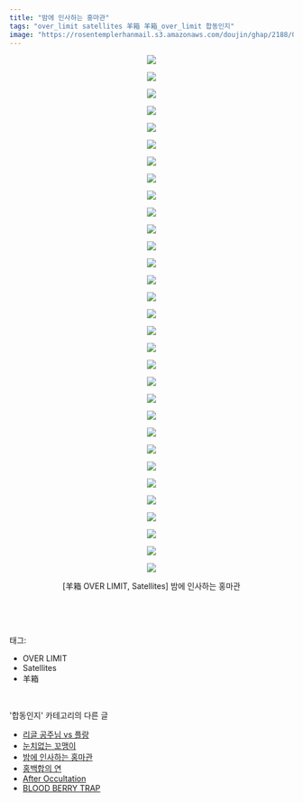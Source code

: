 ```yaml
---
title: "밤에 인사하는 홍마관"
tags: "over_limit satellites 羊箱 羊箱_over_limit 합동인지"
image: "https://rosentemplerhanmail.s3.amazonaws.com/doujin/ghap/2188/001.jpg"
---
```

<div class="article">
<p style="text-align: center; clear: none; float: none;"><img src="{{ site.imgserver11 }}/ghap/2188/001.jpg"/></p>
<p style="text-align: center; clear: none; float: none;"><img src="{{ site.imgserver11 }}/ghap/2188/002.jpg"/></p>
<p style="text-align: center; clear: none; float: none;"><img src="{{ site.imgserver11 }}/ghap/2188/003.jpg"/></p>
<p style="text-align: center; clear: none; float: none;"><img src="{{ site.imgserver11 }}/ghap/2188/004.jpg"/></p>
<p style="text-align: center; clear: none; float: none;"><img src="{{ site.imgserver11 }}/ghap/2188/005.jpg"/></p>
<p style="text-align: center; clear: none; float: none;"><img src="{{ site.imgserver11 }}/ghap/2188/006.jpg"/></p>
<p style="text-align: center; clear: none; float: none;"><img src="{{ site.imgserver11 }}/ghap/2188/007.jpg"/></p>
<p style="text-align: center; clear: none; float: none;"><img src="{{ site.imgserver11 }}/ghap/2188/008.jpg"/></p>
<p style="text-align: center; clear: none; float: none;"><img src="{{ site.imgserver11 }}/ghap/2188/009.jpg"/></p>
<p style="text-align: center; clear: none; float: none;"><img src="{{ site.imgserver11 }}/ghap/2188/010.jpg"/></p>
<p style="text-align: center; clear: none; float: none;"><img src="{{ site.imgserver11 }}/ghap/2188/011.jpg"/></p>
<p style="text-align: center; clear: none; float: none;"><img src="{{ site.imgserver11 }}/ghap/2188/012.jpg"/></p>
<p style="text-align: center; clear: none; float: none;"><img src="{{ site.imgserver11 }}/ghap/2188/013.jpg"/></p>
<p style="text-align: center; clear: none; float: none;"><img src="{{ site.imgserver11 }}/ghap/2188/014.jpg"/></p>
<p style="text-align: center; clear: none; float: none;"><img src="{{ site.imgserver11 }}/ghap/2188/015.jpg"/></p>
<p style="text-align: center; clear: none; float: none;"><img src="{{ site.imgserver11 }}/ghap/2188/016.jpg"/></p>
<p style="text-align: center; clear: none; float: none;"><img src="{{ site.imgserver11 }}/ghap/2188/017.jpg"/></p>
<p style="text-align: center; clear: none; float: none;"><img src="{{ site.imgserver11 }}/ghap/2188/018.jpg"/></p>
<p style="text-align: center; clear: none; float: none;"><img src="{{ site.imgserver11 }}/ghap/2188/019.jpg"/></p>
<p style="text-align: center; clear: none; float: none;"><img src="{{ site.imgserver11 }}/ghap/2188/020.jpg"/></p>
<p style="text-align: center; clear: none; float: none;"><img src="{{ site.imgserver11 }}/ghap/2188/021.jpg"/></p>
<p style="text-align: center; clear: none; float: none;"><img src="{{ site.imgserver11 }}/ghap/2188/022.jpg"/></p>
<p style="text-align: center; clear: none; float: none;"><img src="{{ site.imgserver11 }}/ghap/2188/023.jpg"/></p>
<p style="text-align: center; clear: none; float: none;"><img src="{{ site.imgserver11 }}/ghap/2188/024.jpg"/></p>
<p style="text-align: center; clear: none; float: none;"><img src="{{ site.imgserver11 }}/ghap/2188/025.jpg"/></p>
<p style="text-align: center; clear: none; float: none;"><img src="{{ site.imgserver11 }}/ghap/2188/026.jpg"/></p>
<p style="text-align: center; clear: none; float: none;"><img src="{{ site.imgserver11 }}/ghap/2188/027.jpg"/></p>
<p style="text-align: center; clear: none; float: none;"><img src="{{ site.imgserver11 }}/ghap/2188/028.jpg"/></p>
<p style="text-align: center; clear: none; float: none;"><img src="{{ site.imgserver11 }}/ghap/2188/029.jpg"/></p>
<p style="text-align: center; clear: none; float: none;"><img src="{{ site.imgserver11 }}/ghap/2188/030.jpg"/></p>
<p style="text-align: center; clear: none; float: none;"><img src="{{ site.imgserver11 }}/ghap/2188/031.jpg"/></p>
<p style="text-align: center; clear: none; float: none;">[羊箱 OVER LIMIT, Satellites] 밤에 인사하는 홍마관</p>
<p><br/></p>
</div><br/>
<div class="tagTrail">
<p>태그: </p>
<ul>
<li>OVER LIMIT</li>
<li>Satellites</li>
<li>羊箱</li>
</ul>
</div><br/>
<div class="another">
<p>'합동인지' 카테고리의 다른 글</p>
<ul>
<li><a href="/ghap_2227">리글 공주님 vs 플랑</a></li>
<li><a href="/ghap_2210">눈치없는 꼬맹이</a></li>
<li><a href="/ghap_2188">밤에 인사하는 홍마관</a></li>
<li><a href="/ghap_2165">홍백합의 연</a></li>
<li><a href="/ghap_2143">After Occultation</a></li>
<li><a href="/ghap_2124">BLOOD BERRY TRAP</a></li>
</ul>
</div><br/>
<div class="cb_module cb_fluid">
<div class="cb_wrt cb_profile">
</div><!-- commentList close -->
</div><br/>
